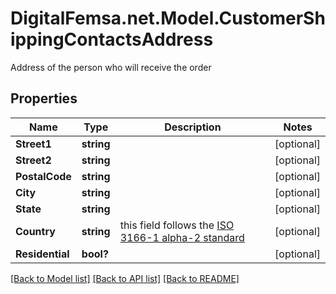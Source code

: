 # DigitalFemsa.net.Model.CustomerShippingContactsAddress
Address of the person who will receive the order

## Properties

Name | Type | Description | Notes
------------ | ------------- | ------------- | -------------
**Street1** | **string** |  | [optional] 
**Street2** | **string** |  | [optional] 
**PostalCode** | **string** |  | [optional] 
**City** | **string** |  | [optional] 
**State** | **string** |  | [optional] 
**Country** | **string** | this field follows the [ISO 3166-1 alpha-2 standard](https://en.wikipedia.org/wiki/ISO_3166-1_alpha-2) | [optional] 
**Residential** | **bool?** |  | [optional] 

[[Back to Model list]](../README.md#documentation-for-models) [[Back to API list]](../README.md#documentation-for-api-endpoints) [[Back to README]](../README.md)

